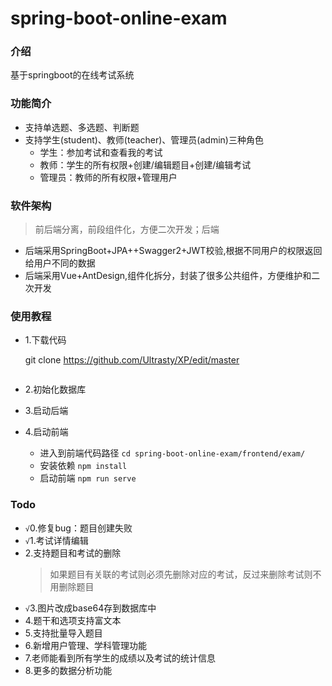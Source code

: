 # spring-boot-online-exam


### 介绍
基于springboot的在线考试系统 

### 功能简介

+ 支持单选题、多选题、判断题
+ 支持学生(student)、教师(teacher)、管理员(admin)三种角色
  + 学生：参加考试和查看我的考试
  + 教师：学生的所有权限+创建/编辑题目+创建/编辑考试
  + 管理员：教师的所有权限+管理用户

### 软件架构

> 前后端分离，前段组件化，方便二次开发；后端

+ 后端采用SpringBoot+JPA++Swagger2+JWT校验,根据不同用户的权限返回给用户不同的数据
+ 后端采用Vue+AntDesign,组件化拆分，封装了很多公共组件，方便维护和二次开发

### 使用教程

+ 1.下载代码
 
  git clone https://github.com/Ultrasty/XP/edit/master
  ```
+ 2.初始化数据库
  
+ 3.启动后端
  
+ 4.启动前端
  + 进入到前端代码路径 `cd spring-boot-online-exam/frontend/exam/`
  + 安装依赖 `npm install`
  + 启动前端 `npm run serve`



### Todo
+ `√`0.修复bug：题目创建失败
+ `√`1.考试详情编辑
+ 2.支持题目和考试的删除
  > 如果题目有关联的考试则必须先删除对应的考试，反过来删除考试则不用删除题目
+ `√`3.图片改成base64存到数据库中
+ 4.题干和选项支持富文本
+ 5.支持批量导入题目
+ 6.新增用户管理、学科管理功能
+ 7.老师能看到所有学生的成绩以及考试的统计信息
+ 8.更多的数据分析功能
